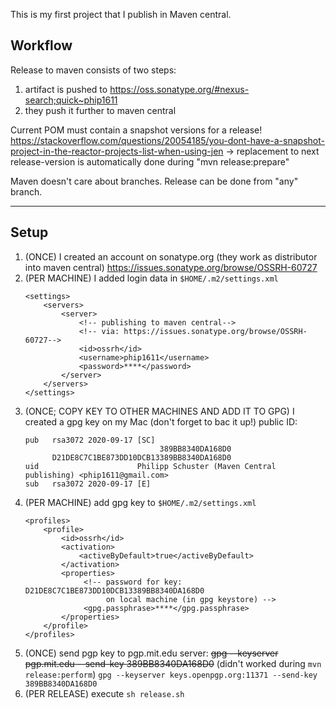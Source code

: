 This is my first project that I publish in Maven central.

## Workflow
Release to maven consists of two steps:
1) artifact is pushed to https://oss.sonatype.org/#nexus-search;quick~phip1611
2) they push it further to maven central

Current POM must contain a snapshot versions for a release!
https://stackoverflow.com/questions/20054185/you-dont-have-a-snapshot-project-in-the-reactor-projects-list-when-using-jen
-> replacement to next release-version is automatically done during "mvn release:prepare"

Maven doesn't care about branches. Release can be done from "any" branch.


---
## Setup

1) (ONCE) I created an account on sonatype.org (they work as distributor into maven central)
   https://issues.sonatype.org/browse/OSSRH-60727
2) (PER MACHINE) I added login data in `$HOME/.m2/settings.xml`
   ```
   <settings>
       <servers>
           <server>
               <!-- publishing to maven central-->
               <!-- via: https://issues.sonatype.org/browse/OSSRH-60727-->
               <id>ossrh</id>
               <username>phip1611</username>
               <password>****</password>
           </server>
       </servers>
   </settings>
   ```
3) (ONCE; COPY KEY TO OTHER MACHINES AND ADD IT TO GPG) I created a gpg key on my Mac (don't forget to bac it up!) public ID:
   ```
   pub   rsa3072 2020-09-17 [SC]
                                 389BB8340DA168D0
         D21DE8C7C1BE873DD10DCB13389BB8340DA168D0
   uid                      Philipp Schuster (Maven Central publishing) <phip1611@gmail.com>
   sub   rsa3072 2020-09-17 [E]

   ```
4) (PER MACHINE) add gpg key to `$HOME/.m2/settings.xml`
   ```
   <profiles>
       <profile>
           <id>ossrh</id>
           <activation>
               <activeByDefault>true</activeByDefault>
           </activation>
           <properties>
                <!-- password for key: D21DE8C7C1BE873DD10DCB13389BB8340DA168D0
                     on local machine (in gpg keystore) -->
                <gpg.passphrase>****</gpg.passphrase>
           </properties>
       </profile>
   </profiles>
   ```
5) (ONCE) send pgp key to pgp.mit.edu server:
   ~~gpg --keyserver pgp.mit.edu --send-key 389BB8340DA168D0~~ (didn't worked during `mvn release:perform`)
   `gpg --keyserver keys.openpgp.org:11371 --send-key 389BB8340DA168D0`
6) (PER RELEASE) execute `sh release.sh`
